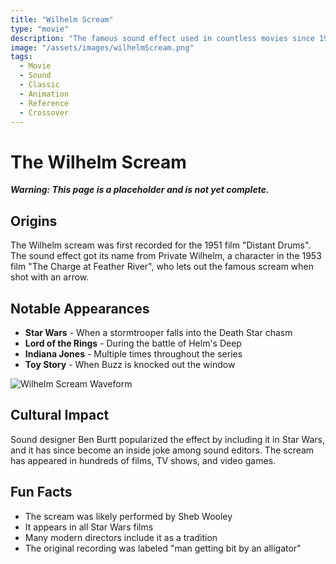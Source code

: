 ```yaml
---
title: "Wilhelm Scream"
type: "movie"
description: "The famous sound effect used in countless movies since 1951."
image: "/assets/images/wilhelmScream.png"
tags:
  - Movie
  - Sound
  - Classic
  - Animation
  - Reference
  - Crossover
---
```


# The Wilhelm Scream

***Warning: This page is a placeholder and is not yet complete.***

## Origins
The Wilhelm scream was first recorded for the 1951 film "Distant Drums". The sound effect got its name from Private Wilhelm, a character in the 1953 film "The Charge at Feather River", who lets out the famous scream when shot with an arrow.

## Notable Appearances
- **Star Wars** - When a stormtrooper falls into the Death Star chasm
- **Lord of the Rings** - During the battle of Helm's Deep
- **Indiana Jones** - Multiple times throughout the series
- **Toy Story** - When Buzz is knocked out the window

![Wilhelm Scream Waveform](/assets/images/wilhelm-waveform.jpg)

## Cultural Impact
Sound designer Ben Burtt popularized the effect by including it in Star Wars, and it has since become an inside joke among sound editors. The scream has appeared in hundreds of films, TV shows, and video games.

## Fun Facts
- The scream was likely performed by Sheb Wooley
- It appears in all Star Wars films
- Many modern directors include it as a tradition
- The original recording was labeled "man getting bit by an alligator"
